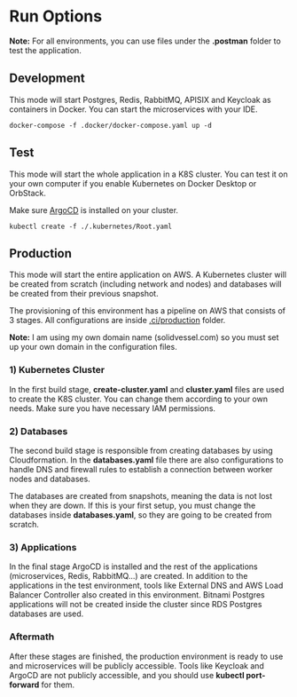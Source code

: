# Run Options

**Note:** For all environments, you can use files under the **.postman** folder to test the application.

## Development

This mode will start Postgres, Redis, RabbitMQ, APISIX and Keycloak as containers in Docker. You can start the microservices with your
IDE.

```shell
docker-compose -f .docker/docker-compose.yaml up -d
```

## Test

This mode will start the whole application in a K8S cluster. You can test it on your own computer if you enable
Kubernetes
on Docker Desktop or OrbStack.

Make sure <a href="https://argo-cd.readthedocs.io/en/stable/getting_started/">ArgoCD<a/> is installed on your cluster.

```shell
kubectl create -f ./.kubernetes/Root.yaml
```

## Production

This mode will start the entire application on AWS. A Kubernetes cluster will be created from scratch (including network
and nodes)
and databases will be created from their previous snapshot.

The provisioning of this environment has a pipeline on AWS that consists of 3 stages. All configurations are inside
<a href="../.ci/production">.ci/production<a/> folder.

**Note:** I am using my own domain name (solidvessel.com) so you must set up your own domain in the configuration files.

### 1) Kubernetes Cluster

In the first build stage, **create-cluster.yaml** and **cluster.yaml**
files are used to create the K8S cluster. You can change them according to your own needs. Make sure you have necessary
IAM permissions.

### 2) Databases

The second build stage is responsible from creating databases by using Cloudformation. In the **databases.yaml** file
there are also configurations to handle DNS and firewall rules to establish a connection between worker nodes and
databases.

The databases are created from snapshots, meaning the data is not lost when they are down. If this is your
first setup, you must
change the databases inside **databases.yaml**, so they are going to be created from scratch.

### 3) Applications

In the final stage ArgoCD is installed and the rest of the applications (microservices, Redis, RabbitMQ...) are created.
In addition to the applications in the test environment,
tools like External DNS and AWS Load Balancer Controller also created in this environment. Bitnami Postgres applications
will
not be created inside the cluster since RDS Postgres databases are used.

### Aftermath

After these stages are finished, the production environment is ready to use and microservices will be publicly
accessible.
Tools like Keycloak and ArgoCD are not publicly accessible, and you should use **kubectl port-forward** for them.